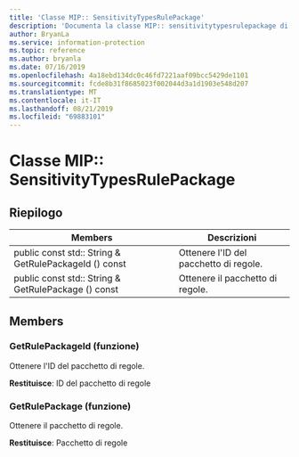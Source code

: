 ```yaml
---
title: 'Classe MIP:: SensitivityTypesRulePackage'
description: 'Documenta la classe MIP:: sensitivitytypesrulepackage di Microsoft Information Protection (MIP) SDK.'
author: BryanLa
ms.service: information-protection
ms.topic: reference
ms.author: bryanla
ms.date: 07/16/2019
ms.openlocfilehash: 4a18ebd134dc0c46fd7221aaf09bcc5429de1101
ms.sourcegitcommit: fcde8b31f8685023f002044d3a1d1903e548d207
ms.translationtype: MT
ms.contentlocale: it-IT
ms.lasthandoff: 08/21/2019
ms.locfileid: "69883101"
---
```

# <a name="class-mipsensitivitytypesrulepackage"></a>Classe MIP:: SensitivityTypesRulePackage 
  
## <a name="summary"></a>Riepilogo
 Members                        | Descrizioni                                
--------------------------------|---------------------------------------------
public const std:: String & GetRulePackageId () const  |  Ottenere l'ID del pacchetto di regole.
public const std:: String & GetRulePackage () const  |  Ottenere il pacchetto di regole.
  
## <a name="members"></a>Members
  
### <a name="getrulepackageid-function"></a>GetRulePackageId (funzione)
Ottenere l'ID del pacchetto di regole.

  
**Restituisce**: ID del pacchetto di regole
  
### <a name="getrulepackage-function"></a>GetRulePackage (funzione)
Ottenere il pacchetto di regole.

  
**Restituisce**: Pacchetto di regole